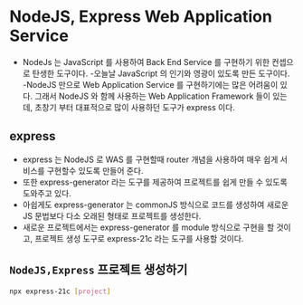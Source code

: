 # NodeJS, Express Web Application Service

- NodeJs 는 JavaScript 를 사용하여 Back End Service
  를 구현하기 위한 컨셉으로 탄생한 도구이다. -오늘날 JavaScript 의 인기와 영광이 있도록 만든 도구이다.
  -NodeJS 만으로 Web Application Service 를 구현하기에는
  많은 어려움이 있다. 그래서 NodeJS 와 함께 사용하는 Web Application
  Framework 들이 있는데, 초창기 부터 대표적으로 많이 사용하던
  도구가 express 이다.

## express

- express 는 NodeJS 로 WAS 를 구현할때 router 개념을 사용하여
  매우 쉽게 서비스를 구현할수 있도록 만들어 준다.
- 또한 express-generator 라는 도구를 제공하여 프로젝트를 쉽게
  만들 수 있도록 도와주고 있다.
- 아쉽게도 express-generator 는 commonJS 방식으로 코드를 생성하여
  새로운 JS 문법보다 다소 오래된 형태로 프로젝트를 생성한다.
- 새로운 프로젝트에서는 express-generator 를 module 방식으로 구현을 할 것이고,
  프로젝트 생성 도구로 express-21c 라는 도구를 사용할 것이다.

## `NodeJS,Express` 프로젝트 생성하기

```bash
npx express-21c [project]
```
